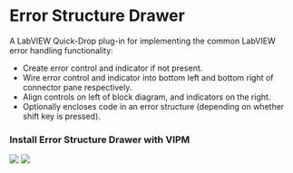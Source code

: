 # Error Structure Drawer
A LabVIEW Quick-Drop plug-in for implementing the common LabVIEW error handling functionality:
- Create error control and indicator if not present.
- Wire error control and indicator into bottom left and bottom right of connector pane respectively.
- Align controls on left of block diagram, and indicators on the right.
- Optionally encloses code in an error structure (depending on whether shift key is pressed).


### Install Error Structure Drawer with VIPM

<a href="https://www.vipm.io/package/error_structure_drawer/"> <img src="https://www.vipm.io/package/error_structure_drawer/badge.svg?metric=installs"></a> <a href="https://www.vipm.io/package/error_structure_drawer/"><img src="https://www.vipm.io/package/error_structure_drawer/badge.svg?metric=stars"></a>
